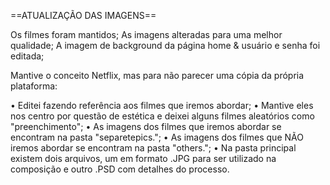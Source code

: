 ==ATUALIZAÇÃO DAS IMAGENS==

Os filmes foram mantidos; 
As imagens alteradas para uma melhor qualidade; 
A imagem de background da página home & usuário e senha foi editada; 

Mantive o conceito Netflix, mas para não parecer uma cópia da própria plataforma:

• Editei fazendo referência aos filmes que iremos abordar; 
• Mantive eles nos centro por questão de estética e deixei alguns filmes aleatórios como "preenchimento"; 
• As imagens dos filmes que iremos abordar se encontram na pasta "separetepics.";
• As imagens dos filmes que NÃO iremos abordar se encontram na pasta "others.";
• Na pasta principal existem dois arquivos, um em formato .JPG para ser utilizado na composição e outro .PSD com detalhes do processo.